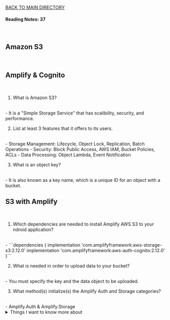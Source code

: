 [BACK TO MAIN DIRECTORY](../README.md)

#### Reading Notes: 37
<br>

## Amazon S3
<br>


## Amplify & Cognito
<br>


1. What is Amazon S3?
<br>
- It is a "Simple Storage Service" that has scalibility, security, and performance.

2. List at least 3 features that it offers to its users.
<br>
- Storage Management: Lifecycle, Object Lock, Replication, Batch Operations
- Security: Block Public Access, AWS IAM, Bucket Policies, ACLs
- Data Processing: Object Lambda, Event Notification

3. What is an object key?
<br>
- It is also known as a key name, which is a unique ID for an object with a bucket.


## S3 with Amplify
<br>


1. Which dependencies are needed to install Amplify AWS S3 to your ndroid application?
<br>
- ```dependencies {
    implementation 'com.amplifyframework:aws-storage-s3:2.12.0'
    implementation 'com.amplifyframework:aws-auth-cognito:2.12.0'
}```

2. What is needed in order to upload data to your bucket?
<br>
- You must specify the key and the data object to be uploaded.

3. What method(s) initialize(s) the Amplify Auth and Storage categories?
<br>
- Amplify.Auth & Amplify.Storage



<details>
<summary>Things I want to know more about</summary>

Begin writing here...
  
</details>